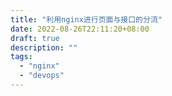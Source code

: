 ```yaml
---
title: "利用nginx进行页面与接口的分流"
date: 2022-08-26T22:11:20+08:00
draft: true
description: ""
tags: 
  - "nginx"
  - "devops"
---
```


